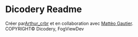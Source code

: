 ﻿# Dicodery Readme
Créer par[Arthur_crbr](https://twitter.com/arthur_crbr) et en collaboration avec [Mattèo Gautier](https://twitter.com/mattixnow).<br/>
COPYRIGHT&#169; Dicodery, FogViewDev
